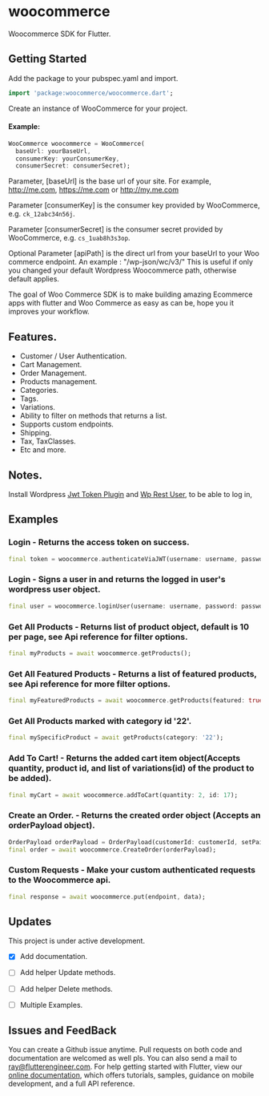 # woocommerce

Woocommerce SDK for Flutter.

## Getting Started
Add the package to your pubspec.yaml and import.

```dart
import 'package:woocommerce/woocommerce.dart';
```
Create an instance of WooCommerce for your project.
#### Example:

```dart
WooCommerce woocommerce = WooCommerce(
  baseUrl: yourBaseUrl,
  consumerKey: yourConsumerKey,
  consumerSecret: consumerSecret);
```

 Parameter, [baseUrl] is the base url of your site. For example, http://me.com, https://me.com or http://my.me.com

 Parameter [consumerKey] is the consumer key provided by WooCommerce, e.g. `ck_12abc34n56j`.

 Parameter [consumerSecret] is the consumer secret provided by WooCommerce, e.g. `cs_1uab8h3s3op`.

 Optional Parameter [apiPath] is the direct url from your baseUrl to your Woo commerce endpoint.
 An example : "/wp-json/wc/v3/"
 This is useful if only you changed your default Wordpress Woocommerce path, otherwise default applies.

  The goal of Woo Commerce SDK is to make building amazing Ecommerce apps with flutter and Woo Commerce as easy as can be,
  hope you it improves your workflow.

## Features.

- Customer / User Authentication.
- Cart Management.
- Order Management.
- Products management.
- Categories.
- Tags.
- Variations.
- Ability to filter on methods that returns a list.
- Supports custom endpoints.
- Shipping.
- Tax, TaxClasses.
- Etc and more.


## Notes.
 Install Wordpress [Jwt Token Plugin](https://wordpress.org/plugins/jwt-authentication-for-wp-rest-api/) and [Wp Rest User](https://en-nz.wordpress.org/plugins/wp-rest-user/), to be able to log in,

## Examples

### Login - Returns the access token on success.

```dart
final token = woocommerce.authenticateViaJWT(username: username, password: password);
```

### Login - Signs a user in and returns the logged in user's wordpress user object.

```dart
final user = woocommerce.loginUser(username: username, password: password);
```

### Get All Products - Returns list of product object, default is 10 per page, see Api reference for filter options.

```dart
final myProducts = await woocommerce.getProducts();
```

### Get All Featured Products - Returns a list of featured products, see Api reference for more filter options.

```dart
final myFeaturedProducts = await woocommerce.getProducts(featured: true);
```

### Get All Products marked with category id '22'.

```dart
final mySpecificProduct = await getProducts(category: '22');
```

### Add To Cart! - Returns the added cart item object(Accepts quantity, product id, and list of variations(id) of the product to be added).

```dart
final myCart = await woocommerce.addToCart(quantity: 2, id: 17);
```

### Create an Order. - Returns the created order object (Accepts an orderPayload object).

```dart
OrderPayload orderPayload = OrderPayload(customerId: customerId, setPaid=true);
final order = await woocommerce.CreateOrder(orderPayload);
```

### Custom Requests - Make your custom authenticated requests to the Woocommerce api.

```dart
final response = await woocommerce.put(endpoint, data);
```

## Updates
This project is under active development.

- [x] Add documentation.
- [ ] Add helper Update methods.
- [ ] Add helper Delete methods.
- [ ] Multiple Examples.


## Issues and FeedBack
You can create a Github issue anytime. Pull requests on both code and documentation are welcomed as well pls.
You can also send a mail to ray@flutterengineer.com.
For help getting started with Flutter, view our 
[online documentation](https://flutter.dev/docs), which offers tutorials, 
samples, guidance on mobile development, and a full API reference.
